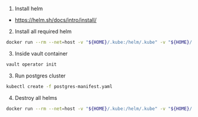 1. Install helm

- https://helm.sh/docs/intro/install/

2. Install all required helm

```bash
docker run --rm --net=host -v "${HOME}/.kube:/helm/.kube" -v "${HOME}/.config/helm:/helm/.config/helm" -v "${PWD}:/wd" --workdir /wd ghcr.io/helmfile/helmfile:v0.156.0 helmfile sync
```

3. Inside vault container

```bash
vault operator init
```

3. Run postgres cluster

```bash
kubectl create -f postgres-manifest.yaml
```

4. Destroy all helms

```bash
docker run --rm --net=host -v "${HOME}/.kube:/helm/.kube" -v "${HOME}/.config/helm:/helm/.config/helm" -v "${PWD}:/wd" --workdir /wd ghcr.io/helmfile/helmfile:v0.156.0 helmfile destroy
```
